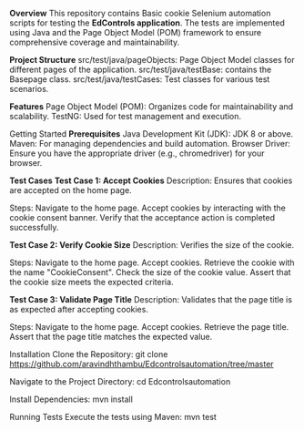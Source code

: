 **Overview**
This repository contains Basic cookie Selenium automation scripts for testing the **EdControls application**. 
The tests are implemented using Java and the Page Object Model (POM) framework to ensure comprehensive coverage and maintainability.

**Project Structure**
src/test/java/pageObjects: Page Object Model classes for different pages of the application.
src/test/java/testBase: contains the Basepage class.
src/test/java/testCases: Test classes for various test scenarios.

**Features**
Page Object Model (POM): Organizes code for maintainability and scalability.
TestNG: Used for test management and execution.

Getting Started
**Prerequisites**
Java Development Kit (JDK): JDK 8 or above.
Maven: For managing dependencies and build automation.
Browser Driver: Ensure you have the appropriate driver (e.g., chromedriver) for your browser.

**Test Cases**
**Test Case 1: Accept Cookies**
Description: Ensures that cookies are accepted on the home page.

Steps:
Navigate to the home page.
Accept cookies by interacting with the cookie consent banner.
Verify that the acceptance action is completed successfully.

**Test Case 2: Verify Cookie Size**
Description: Verifies the size of the cookie.

Steps:
Navigate to the home page.
Accept cookies.
Retrieve the cookie with the name "CookieConsent".
Check the size of the cookie value.
Assert that the cookie size meets the expected criteria.

**Test Case 3: Validate Page Title**
Description: Validates that the page title is as expected after accepting cookies.

Steps:
Navigate to the home page.
Accept cookies.
Retrieve the page title.
Assert that the page title matches the expected value.

Installation
Clone the Repository:
git clone https://github.com/aravindhthambu/Edcontrolsautomation/tree/master

Navigate to the Project Directory:
cd Edcontrolsautomation

Install Dependencies:
mvn install

Running Tests
Execute the tests using Maven:
mvn test
